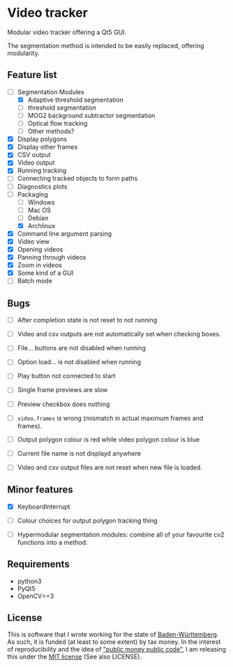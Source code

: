 Video tracker
=============

Modular video tracker offering a Qt5 GUI.

The segmentation method is intended to be easily replaced, offering modularity.


Feature list
------------

- [ ] Segmentation Modules
    - [x] Adaptive threshold segmentation
    - [ ] threshold segmentation
    - [ ] MOG2 background subtractor segmentation
    - [ ] Optical flow tracking
    - [ ] Other methods?
- [x] Display polygons
- [x] Display other frames
- [x] CSV output
- [x] Video output
- [x] Running tracking
- [ ] Connecting tracked objects to form paths
- [ ] Diagnostics plots
- [ ] Packaging
    - [ ] Windows
    - [ ] Mac OS
    - [ ] Debian
    - [x] Archlinux
- [x] Command line argument parsing
- [x] Video view
- [x] Opening videos
- [x] Panning through videos
- [x] Zoom in videos
- [x] Some kind of a GUI
- [ ] Batch mode

Bugs
----

- [ ] After completion state is not reset to not running
- [ ] Video and csv outputs are not automatically set when checking boxes.
- [ ] File... buttons are not disabled when running
- [ ] Option load... is not disabled when running
- [ ] Play button not connected to start
- [ ] Single frame previews are slow
- [ ] Preview checkbox does nothing
- [ ] `video.frames` is wrong (mismatch in actual maximum frames and frames).
- [ ] Output polygon colour is red while video polygon colour is blue
- [ ] Current file name is not displayd anywhere
- [ ] Video and csv output files are not reset when new file is loaded.


Minor features
--------------

- [x] KeyboardInterrupt 
- [ ] Colour choices for output polygon tracking thing
- [ ] Hypermodular segmentation modules: combine all of your favourite cv2 functions into a method.


Requirements
------------

- python3
- PyQt5
- OpenCV>=3


License
-------

This is software that I wrote working for the state of
[Baden-Württemberg](https://en.wikipedia.org/wiki/Baden-W%C3%BCrttemberg). 
As such, it is funded (at least to some extent) by tax money. In the interest
of reproducibility and the idea of ["public money public code"](https://publiccode.eu/), 
I am releasing this under the [MIT license](https://en.wikipedia.org/wiki/MIT_License) 
(See also LICENSE).

